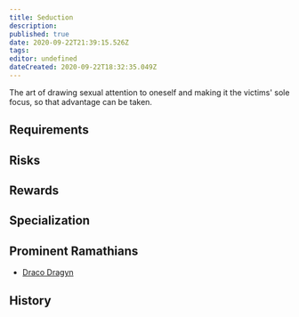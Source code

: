 ```yaml
---
title: Seduction
description: 
published: true
date: 2020-09-22T21:39:15.526Z
tags: 
editor: undefined
dateCreated: 2020-09-22T18:32:35.049Z
---
```


The art of drawing sexual attention to oneself and making it the victims' sole focus, so that advantage can be taken.

## Requirements

## Risks

## Rewards

## Specialization

## Prominent Ramathians

- [Draco Dragyn](/characters/draco-dragyn)

## History


